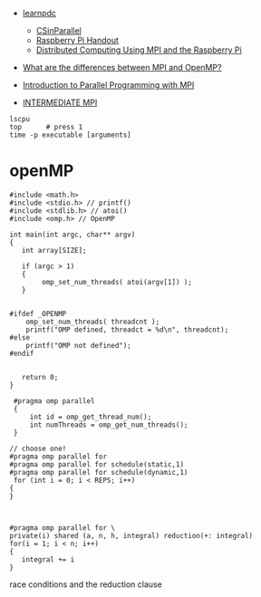 - [learnpdc](https://www.learnpdc.org/)
   - [CSinParallel](https://csinparallel.org/index.html)
   - [Raspberry Pi Handout](https://www.learnpdc.org/RaspberryPiHandout/index.html)
   - [Distributed Computing Using MPI and the Raspberry Pi](https://www.learnpdc.org/RaspberryPi-mpi/)

- [What are the differences between MPI and OpenMP?](https://stackoverflow.com/questions/32464084/what-are-the-differences-between-mpi-and-openmp)
- [Introduction to Parallel Programming with MPI](https://rantahar.github.io/introduction-to-mpi/index.html)
- [INTERMEDIATE MPI](https://enccs.github.io/intermediate-mpi/)
```
lscpu
top      # press 1
time -p executable [arguments]
```

# openMP
```
#include <math.h>
#include <stdio.h> // printf()
#include <stdlib.h> // atoi()
#include <omp.h> // OpenMP

int main(int argc, char** argv)
{
   int array[SIZE];

   if (argc > 1)
   {
        omp_set_num_threads( atoi(argv[1]) );
   }


#ifdef _OPENMP
    omp_set_num_threads( threadcnt );
    printf("OMP defined, threadct = %d\n", threadcnt);
#else
    printf("OMP not defined");
#endif


   return 0;
}
```


```
 #pragma omp parallel
 {
     int id = omp_get_thread_num();
     int numThreads = omp_get_num_threads();
 }

// choose one!
#pragma omp parallel for
#pragma omp parallel for schedule(static,1)
#pragma omp parallel for schedule(dynamic,1)
 for (int i = 0; i < REPS; i++)
{
}



#pragma omp parallel for \
private(i) shared (a, n, h, integral) reduction(+: integral)
for(i = 1; i < n; i++)
{
   integral += i
}

```



race conditions and the reduction clause
